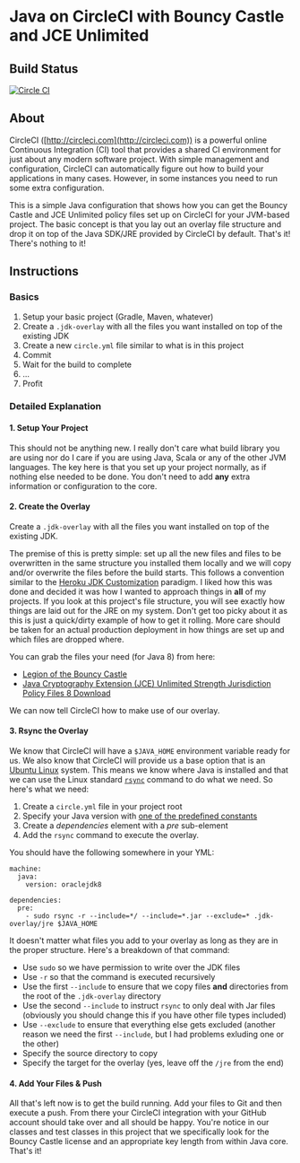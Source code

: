 # Java on CircleCI with Bouncy Castle and JCE Unlimited

## Build Status

[![Circle CI](https://circleci.com/gh/revof11/java-circleci/tree/master.svg?style=svg)](https://circleci.com/gh/revof11/java-circleci/tree/master)

## About

CircleCI ([http://circleci.com](http://circleci.com)) is a powerful online Continuous
Integration (CI) tool that provides a shared CI environment for just about any modern
software project.  With simple management and configuration, CircleCI can automatically
figure out how to build your applications in many cases.  However, in some instances
you need to run some extra configuration.
 
This is a simple Java configuration that shows how you can get the Bouncy Castle and
JCE Unlimited policy files set up on CircleCI for your JVM-based project.  The basic
concept is that you lay out an overlay file structure and drop it on top of the Java
SDK/JRE provided by CircleCI by default.  That's it!  There's nothing to it!

## Instructions

### Basics

1. Setup your basic project (Gradle, Maven, whatever)
2. Create a `.jdk-overlay` with all the files you want installed on top of the existing JDK
3. Create a new `circle.yml` file similar to what is in this project
4. Commit
5. Wait for the build to complete
6. ...
7. Profit

### Detailed Explanation

#### 1. Setup Your Project

This should not be anything new.  I really don't care what build library you are
using nor do I care if you are using Java, Scala or any of the other JVM languages.
The key here is that you set up your project normally, as if nothing else needed
to be done.  You don't need to add **any** extra information or configuration to
the core.
  
#### 2. Create the Overlay

Create a `.jdk-overlay` with all the files you want installed on top of the existing JDK.

The premise of this is pretty simple: set up all the new files and files to be
overwritten in the same structure you installed them locally and we will copy and/or
overwrite the files before the build starts.  This follows a convention similar to
the [Heroku JDK Customization](https://devcenter.heroku.com/articles/customizing-the-jdk)
paradigm.  I liked how this was done and decided it was how I wanted to approach
things in **all** of my projects.  If you look at this project's file structure,
you will see exactly how things are laid out for the JRE on my system.  Don't get
too picky about it as this is just a quick/dirty example of how to get it rolling.
More care should be taken for an actual production deployment in how things are
set up and which files are dropped where.
  
You can grab the files your need (for Java 8) from here:
  
  - [Legion of the Bouncy Castle](https://www.bouncycastle.org/latest_releases.html)
  - [Java Cryptography Extension (JCE) Unlimited Strength Jurisdiction Policy Files 8 Download](http://www.oracle.com/technetwork/java/javase/downloads/jce8-download-2133166.html)
  
We can now tell CircleCI how to make use of our overlay.

#### 3. Rsync the Overlay

We know that CircleCI will have a `$JAVA_HOME` environment variable ready for us.
We also know that CircleCI will provide us a base option that is an [Ubuntu Linux](https://circleci.com/docs/environment)
system.  This means we know where Java is installed and that we can use the Linux
standard [`rsync`](http://manpages.ubuntu.com/manpages/raring/man1/rsync.1.html)
command to do what we need.  So here's what we need:
  
  1. Create a `circle.yml` file in your project root
  2. Specify your Java version with [one of the predefined constants](https://circleci.com/docs/environment#java)
  2. Create a *dependencies* element with a *pre* sub-element
  3. Add the `rsync` command to execute the overlay.
  

You should have the following somewhere in your YML:
  
```
machine:
  java:
    version: oraclejdk8

dependencies:
  pre:
    - sudo rsync -r --include=*/ --include=*.jar --exclude=* .jdk-overlay/jre $JAVA_HOME
```

It doesn't matter what files you add to your overlay as long as they are in the
proper structure.  Here's a breakdown of that command:
  
  - Use `sudo` so we have permission to write over the JDK files
  - Use `-r` so that the command is executed recursively
  - Use the first `--include` to ensure that we copy files **and** directories from the root of the `.jdk-overlay` directory
  - Use the second `--include` to instruct `rsync` to only deal with Jar files (obviously you should change this if you have other file types included)
  - Use `--exclude` to ensure that everything else gets excluded (another reason we need the first `--include`, but I had problems exluding one or the other)
  - Specify the source directory to copy
  - Specify the target for the overlay (yes, leave off the `/jre` from the end)

#### 4. Add Your Files & Push

All that's left now is to get the build running.  Add your files to Git and then
execute a push.  From there your CircleCI integration with your GitHub account
should take over and all should be happy.  You're notice in our classes and test
classes in this project that we specifically look for the Bouncy Castle license
and an appropriate key length from within Java core.  That's it!

